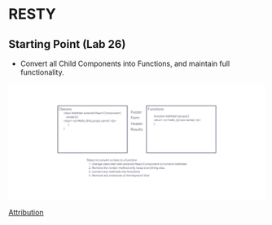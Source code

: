 # RESTY

## Starting Point (Lab 26)

* Convert all Child Components into Functions, and maintain full functionality.

![UML](./Lab-26-UML.png)

[Attribution](https://tech.shaadi.com/2022/07/21/how-to-convert-class-components-to-function-components-in-react/)